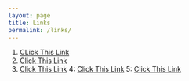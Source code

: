 ```yaml
---
layout: page
title: Links
permalink: /links/
---
```


1. [CLick This Link][link1]
2. [Click This Link][link2]
3. [Click This Link][link3]
4: [Click This Link][link4]
5: [Click This Link][link5]

[link1]: [https://www.russianschool.com/]
[link2]: [https://www.codecademy.com/]
[link3]: [https://www.khanacademy.org/]
[link4]: [https://www.aleks.com/]
[link5]: [https://www.ixl.com/]
